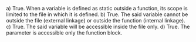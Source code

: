 a) True. When a variable is defined as static outside a function, its scope is limited to the file in which it is defined.
b) True. The said variable cannot be outside the file (external linkage) or outside the function (internal linkage).
c) True. The said variable will be accessible inside the file only.
d) True. The parameter is accessible only the function block.

